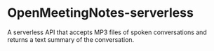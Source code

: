 # OpenMeetingNotes-serverless

A serverless API that accepts MP3 files of spoken conversations and returns a text summary of the conversation.